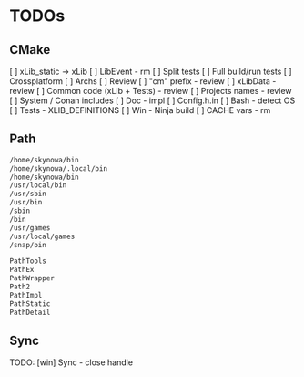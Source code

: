 # TODOs

## CMake

[ ] xLib_static -> xLib
[ ] LibEvent - rm
[ ] Split tests
[ ] Full build/run tests
[ ] Crossplatform
[ ] Archs
[ ] Review
[ ] "cm" prefix - review
[ ] xLibData - review
[ ] Common code (xLib + Tests) - review
[ ] Projects names - review
[ ] System / Conan includes
[ ] Doc - impl
[ ] Config.h.in
[ ] Bash - detect OS
[ ] Tests - XLIB_DEFINITIONS
[ ] Win - Ninja build
[ ] CACHE vars - rm

## Path

```bash
/home/skynowa/bin
/home/skynowa/.local/bin
/home/skynowa/bin
/usr/local/bin
/usr/sbin
/usr/bin
/sbin
/bin
/usr/games
/usr/local/games
/snap/bin
```

```bash
PathTools
PathEx
PathWrapper
Path2
PathImpl
PathStatic
PathDetail
```

## Sync

TODO: [win] Sync - close handle
